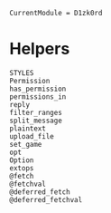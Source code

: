 ```@meta
CurrentModule = D1zk0rd
```

# Helpers

```@docs
STYLES
Permission
has_permission
permissions_in
reply
filter_ranges
split_message
plaintext
upload_file
set_game
opt
Option
extops
@fetch
@fetchval
@deferred_fetch
@deferred_fetchval
```
